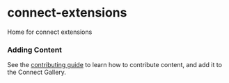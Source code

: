 # connect-extensions

Home for connect extensions

### Adding Content

See the [contributing guide](https://posit-dev.github.io/connect-extensions/contributing.html)
to learn how to contribute content, and add it to the Connect Gallery.
